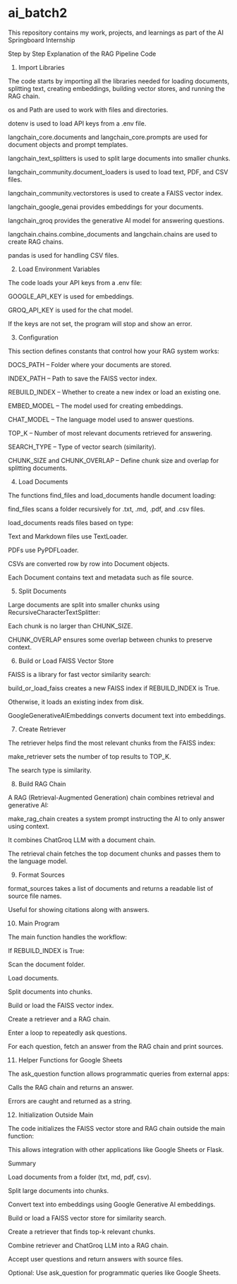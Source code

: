 # ai_batch2
This repository contains my work, projects, and learnings as part of the AI Springboard Internship


Step by Step Explanation of the RAG Pipeline Code
1. Import Libraries

The code starts by importing all the libraries needed for loading documents, splitting text, creating embeddings, building vector stores, and running the RAG chain.

os and Path are used to work with files and directories.

dotenv is used to load API keys from a .env file.

langchain_core.documents and langchain_core.prompts are used for document objects and prompt templates.

langchain_text_splitters is used to split large documents into smaller chunks.

langchain_community.document_loaders is used to load text, PDF, and CSV files.

langchain_community.vectorstores is used to create a FAISS vector index.

langchain_google_genai provides embeddings for your documents.

langchain_groq provides the generative AI model for answering questions.

langchain.chains.combine_documents and langchain.chains are used to create RAG chains.

pandas is used for handling CSV files.

2. Load Environment Variables

The code loads your API keys from a .env file:

GOOGLE_API_KEY is used for embeddings.

GROQ_API_KEY is used for the chat model.

If the keys are not set, the program will stop and show an error.

3. Configuration

This section defines constants that control how your RAG system works:

DOCS_PATH – Folder where your documents are stored.

INDEX_PATH – Path to save the FAISS vector index.

REBUILD_INDEX – Whether to create a new index or load an existing one.

EMBED_MODEL – The model used for creating embeddings.

CHAT_MODEL – The language model used to answer questions.

TOP_K – Number of most relevant documents retrieved for answering.

SEARCH_TYPE – Type of vector search (similarity).

CHUNK_SIZE and CHUNK_OVERLAP – Define chunk size and overlap for splitting documents.

4. Load Documents

The functions find_files and load_documents handle document loading:

find_files scans a folder recursively for .txt, .md, .pdf, and .csv files.

load_documents reads files based on type:

Text and Markdown files use TextLoader.

PDFs use PyPDFLoader.

CSVs are converted row by row into Document objects.

Each Document contains text and metadata such as file source.

5. Split Documents

Large documents are split into smaller chunks using RecursiveCharacterTextSplitter:

Each chunk is no larger than CHUNK_SIZE.

CHUNK_OVERLAP ensures some overlap between chunks to preserve context.

6. Build or Load FAISS Vector Store

FAISS is a library for fast vector similarity search:

build_or_load_faiss creates a new FAISS index if REBUILD_INDEX is True.

Otherwise, it loads an existing index from disk.

GoogleGenerativeAIEmbeddings converts document text into embeddings.

7. Create Retriever

The retriever helps find the most relevant chunks from the FAISS index:

make_retriever sets the number of top results to TOP_K.

The search type is similarity.

8. Build RAG Chain

A RAG (Retrieval-Augmented Generation) chain combines retrieval and generative AI:

make_rag_chain creates a system prompt instructing the AI to only answer using context.

It combines ChatGroq LLM with a document chain.

The retrieval chain fetches the top document chunks and passes them to the language model.

9. Format Sources

format_sources takes a list of documents and returns a readable list of source file names.

Useful for showing citations along with answers.

10. Main Program

The main function handles the workflow:

If REBUILD_INDEX is True:

Scan the document folder.

Load documents.

Split documents into chunks.

Build or load the FAISS vector index.

Create a retriever and a RAG chain.

Enter a loop to repeatedly ask questions.

For each question, fetch an answer from the RAG chain and print sources.

11. Helper Functions for Google Sheets

The ask_question function allows programmatic queries from external apps:

Calls the RAG chain and returns an answer.

Errors are caught and returned as a string.

12. Initialization Outside Main

The code initializes the FAISS vector store and RAG chain outside the main function:

This allows integration with other applications like Google Sheets or Flask.

Summary

Load documents from a folder (txt, md, pdf, csv).

Split large documents into chunks.

Convert text into embeddings using Google Generative AI embeddings.

Build or load a FAISS vector store for similarity search.

Create a retriever that finds top-k relevant chunks.

Combine retriever and ChatGroq LLM into a RAG chain.

Accept user questions and return answers with source files.

Optional: Use ask_question for programmatic queries like Google Sheets.
